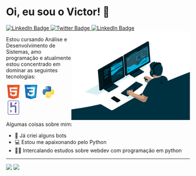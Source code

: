 

#  Oi, eu sou o Victor! 💚
  <div id="badges">
  <a href = "https://linkedin/in/victorodev">
    <img src="https://img.shields.io/badge/LinkedIn-19ff40?style=for-the-badge&logo=linkedin&logoColor=white" alt="LinkedIn Badge"/>
  </a>
  
  
  <a href = "https://twitter.com/victorodev">
  <img src="https://img.shields.io/badge/Twitter-19ff40?style=for-the-badge&logo=twitter&logoColor=white" alt="Twitter Badge"/>
  <a/>
    
  <a href = "https://victorordev.com">
    <img src="https://img.shields.io/badge/victorodev.com-19ff40?style=for-the-badge" alt="LinkedIn Badge"/>
  </a>
  
  <img src = "banner (2).gif" width = "325px" align = "right">
    
</div>

Estou cursando Análise e Desenvolvimento de Sistemas, amo programação e atualmente estou concentrado em dominar as seguintes tecnologias:

<div> 
<img src="https://github.com/devicons/devicon/blob/master/icons/html5/html5-original.svg" title="HTML5" alt="HTML" width="40" height="40"/>&nbsp;
<img src="https://github.com/devicons/devicon/blob/master/icons/css3/css3-original.svg" title="HTML5" alt="HTML" width="40" height="40"/>&nbsp;
<img src="https://github.com/devicons/devicon/blob/master/icons/python/python-original.svg" title="HTML5" alt="HTML" width="40" height="40"/>&nbsp;
<img src="https://github.com/devicons/devicon/blob/master/icons/heroku/heroku-original.svg" title="HTML5" alt="HTML" width="40" height="40"/>&nbsp;
</div>

Algumas coisas sobre mim:

- 🤖 Já criei alguns bots
- 💻 Estou me apaixonando pelo Python
- 👩‍💻 Intercalando estudos sobre webdev com programação em python


---


<div align = "left">
<img height = "200em" src="https://github-readme-stats.vercel.app/api/top-langs/?username=victorodev&show_icons=true&theme=dark&count_private=true"/>
<img height = "200em" src="https://github-readme-stats.vercel.app/api?username=nakamas&show_icons=true&show_icons=true&theme=dark&count_private=true" />
</div>
